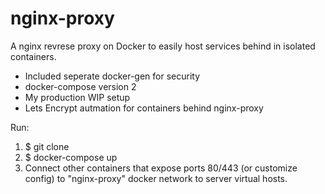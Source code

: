 # nginx-proxy
A nginx revrese proxy on Docker to easily host services behind in isolated containers. 
- Included seperate docker-gen for security
- docker-compose version 2
- My production WIP setup
- Lets Encrypt autmation for containers behind nginx-proxy

Run:
1. $ git clone  
2. $ docker-compose up  
3. Connect other containers that expose ports 80/443 (or customize config) to "nginx-proxy" docker network  to server virtual hosts.
